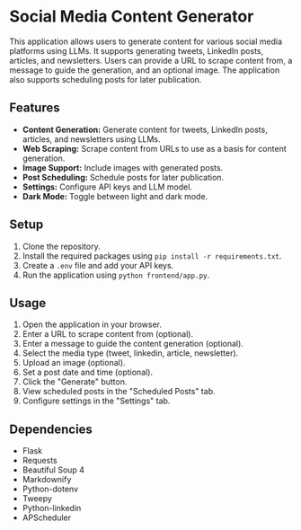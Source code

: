 # Social Media Content Generator

This application allows users to generate content for various social media platforms using LLMs. It supports generating tweets, LinkedIn posts, articles, and newsletters. Users can provide a URL to scrape content from, a message to guide the generation, and an optional image. The application also supports scheduling posts for later publication.

## Features

-   **Content Generation:** Generate content for tweets, LinkedIn posts, articles, and newsletters using LLMs.
-   **Web Scraping:** Scrape content from URLs to use as a basis for content generation.
-   **Image Support:** Include images with generated posts.
-   **Post Scheduling:** Schedule posts for later publication.
-   **Settings:** Configure API keys and LLM model.
-   **Dark Mode:** Toggle between light and dark mode.

## Setup

1.  Clone the repository.
2.  Install the required packages using `pip install -r requirements.txt`.
3.  Create a `.env` file and add your API keys.
4.  Run the application using `python frontend/app.py`.

## Usage

1.  Open the application in your browser.
2.  Enter a URL to scrape content from (optional).
3.  Enter a message to guide the content generation (optional).
4.  Select the media type (tweet, linkedin, article, newsletter).
5.  Upload an image (optional).
6.  Set a post date and time (optional).
7.  Click the "Generate" button.
8.  View scheduled posts in the "Scheduled Posts" tab.
9.  Configure settings in the "Settings" tab.

## Dependencies

-   Flask
-   Requests
-   Beautiful Soup 4
-   Markdownify
-   Python-dotenv
-   Tweepy
-   Python-linkedin
-   APScheduler

